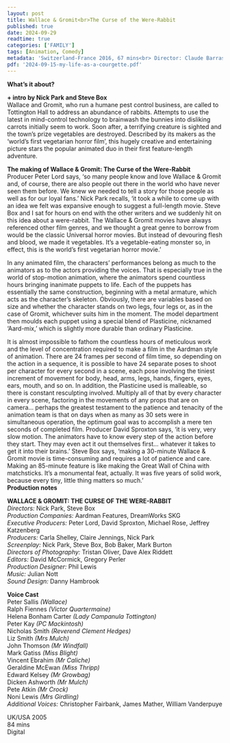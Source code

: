 ```yaml
---
layout: post
title: Wallace & Gromit<br>The Curse of the Were-Rabbit 
published: true
date: 2024-09-29
readtime: true
categories: ['FAMILY']
tags: [Animation, Comedy]
metadata: 'Switzerland-France 2016, 67 mins<br> Director: Claude Barras'
pdf: '2024-09-15-my-life-as-a-courgette.pdf'
---
```



**What’s it about?**  

**+ intro by Nick Park and Steve Box**  
Wallace and Gromit, who run a humane pest control business, are called to Tottington Hall to address an abundance of rabbits. Attempts to use the latest in mind-control technology to brainwash the bunnies into disliking carrots initially seem to work. Soon after, a terrifying creature is sighted and the town’s prize vegetables are destroyed. Described by its makers as the ‘world’s first vegetarian horror film’, this hugely creative and entertaining picture stars the popular animated duo in their first feature-length adventure.


**The making of Wallace & Gromit:  The Curse of the Were-Rabbit**  
Producer Peter Lord says, ‘so many people know and love Wallace & Gromit and, of course, there are also people out there in the world who have never seen them before. We knew we needed to tell a story for those people as well as for our loyal fans.’ Nick Park recalls, ‘it took a while to come up with an idea we felt was expansive enough to suggest a full-length movie. Steve Box and I sat for hours on end with the other writers and we suddenly hit on this idea about a were-rabbit. The Wallace & Gromit movies have always referenced other film genres, and we thought a great genre to borrow from would be the classic Universal horror movies. But instead of devouring flesh and blood, we made it vegetables. It’s a vegetable-eating monster so, in effect, this is the world’s first vegetarian horror movie.’

In any animated film, the characters’ performances belong as much to the animators as to the actors providing the voices. That is especially true in the world of stop-motion animation, where the animators spend countless hours bringing inanimate puppets to life. Each of the puppets has essentially the same construction, beginning with a metal armature, which acts as the character’s skeleton. Obviously, there are variables based on size and whether the character stands on two legs, four legs or, as in the case of Gromit, whichever suits him in the moment. The model department then moulds each puppet using a special blend of Plasticine, nicknamed ‘Aard-mix,’ which is slightly more durable than ordinary Plasticine.

It is almost impossible to fathom the countless hours of meticulous work and the level of concentration required to make a film in the Aardman style of animation. There are 24 frames per second of film time, so depending on the action in a sequence, it is possible to have 24 separate poses to shoot per character for every second in a scene, each pose involving the tiniest increment of movement for body, head, arms, legs, hands, fingers, eyes, ears, mouth, and so on. In addition, the Plasticine used is malleable, so there is constant resculpting involved. Multiply all of that by every character in every scene, factoring in the movements of any props that are on camera… perhaps the greatest testament to the patience and tenacity of the animation team is that on days when as many as 30 sets were in simultaneous operation, the optimum goal was to accomplish a mere ten seconds of completed film. Producer David Sproxton says, ‘it is very, very slow motion. The animators have to know every step of the action before they start. They may even act it out themselves first… whatever it takes to get it into their brains.’ Steve Box says, ‘making a 30-minute Wallace & Gromit movie is time-consuming and requires a lot of patience and care. Making an 85-minute feature is like making the Great Wall of China with matchsticks. It’s a monumental feat, actually. It was five years of solid work, because every tiny, little thing matters so much.’  
**Production notes**  

**WALLACE & GROMIT: THE CURSE OF THE WERE-RABBIT**  
_Directors:_ Nick Park, Steve Box  
_Production Companies:_ Aardman Features, DreamWorks SKG  
_Executive Producers:_ Peter Lord, David Sproxton, Michael Rose,
Jeffrey Katzenberg  
_Producers:_ Carla Shelley, Claire Jennings, Nick Park  
_Screenplay:_ Nick Park, Steve Box, Bob Baker, Mark Burton  
_Directors of Photography:_ Tristan Oliver, Dave Alex Riddett  
_Editors:_ David McCormick, Gregory Perler  
_Production Designer:_ Phil Lewis  
_Music:_ Julian Nott  
_Sound Design:_ Danny Hambrook  

**Voice Cast**    
Peter Sallis _(Wallace)_  
Ralph Fiennes _(Victor Quartermaine)_  
Helena Bonham Carter _(Lady Campanula Tottington)_  
Peter Kay _(PC Mackintosh)_  
Nicholas Smith _(Reverend Clement Hedges)_  
Liz Smith _(Mrs Mulch)_  
John Thomson _(Mr Windfall)_  
Mark Gatiss _(Miss Blight)_  
Vincent Ebrahim _(Mr Caliche)_  
Geraldine McEwan _(Miss Thripp)_  
Edward Kelsey _(Mr Growbag)_  
Dicken Ashworth _(Mr Mulch)_  
Pete Atkin _(Mr Crock)_  
Noni Lewis _(Mrs Girdling)_  
_Additional Voices:_ Christopher Fairbank, James Mather, William Vanderpuye  

UK/USA 2005  
84 mins  
Digital  
<!--stackedit_data:
eyJoaXN0b3J5IjpbMTM3MjI4OTI3NV19
-->